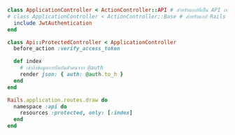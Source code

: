 ```ruby title="app/controllers/application_controller.rb"
class ApplicationController < ActionController::API # สำหรับแอปที่เป็น API เท่านั้น
# class ApplicationController < ActionController::Base # สำหรับแอป Rails เต็มรูปแบบ
  include JwtAuthentication
end
```

```ruby title="app/controllers/api/protected_controller.rb"
class Api::ProtectedController < ApplicationController
  before_action :verify_access_token

  def index
    # เข้าถึงข้อมูลการยืนยันตัวตนจาก @auth
    render json: { auth: @auth.to_h }
  end
end
```

```ruby title="config/routes.rb"
Rails.application.routes.draw do
  namespace :api do
    resources :protected, only: [:index]
  end
end
```
